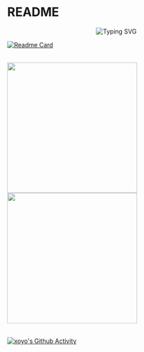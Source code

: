 # README

<center>
<img title="" src="https://readme-typing-svg.demolab.com?font=ZCOOL+KuaiLe&pause=1000&center=%E5%81%87%E7%9A%84&vCenter=%E7%9C%9F&repeat=%E5%81%87%E7%9A%84&width=435&lines=%E9%80%8D%E9%81%A5%E6%98%AF%E4%B8%80%E7%A7%8D%E6%97%A0%E6%8B%98%E6%97%A0%E6%9D%9F%E5%A2%83%E7%95%8C%E3%80%82" alt="Typing SVG">
</center>

<table>

[![Readme Card](https://github-readme-stats.vercel.app/api/pin/?username=xoxoyo&repo=xoxoyo&theme=dark)](https://github.com/xoxoyo/xoxoyo)

</table>


<table>
<tr><img style="width: 300px" src="https://github-readme-stats.vercel.app/api?username=xoxoyo&show_icons=true&theme=dark" />
</tr>
<tr><img style="width: 300px" src="https://github-readme-stats.vercel.app/api/top-langs/?username=xoxoyo&hide_progress=true&theme=dark" /></tr>
<table>


[![xoyo's Github Activity](https://github-readme-activity-graph.cyclic.app/graph?username=xoxoyo&theme=github-compact)](https://github.com/xoxoyo)

